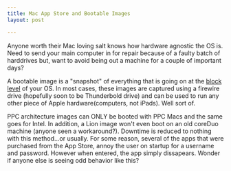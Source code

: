 ```yaml
---
title: Mac App Store and Bootable Images
layout: post

---
```


Anyone worth their Mac loving salt knows how hardware agnostic the OS is. Need
to send your main computer in for repair because of a faulty batch of
harddrives but, want to avoid being out a machine for a couple of important
days?

A bootable image is a "snapshot" of everything that is going on at the [block
level](https://en.wikipedia.org/wiki/Block_%28data_storage%29) of your OS. In most
cases, these images are captured using a firewire drive (hopefully soon to be
Thunderbold drive) and can be used to run any other piece of Apple
hardware(computers, not iPads). Well sort of.

PPC architecture images can ONLY be booted with PPC Macs and the same goes for
Intel. In addition, a Lion image won't even boot on an old coreDuo machine
(anyone seen a workaround?). Downtime is reduced to nothing with this
method...or usually. For some reason, several of the apps that were purchased
from the App Store, annoy the user on startup for a username and password.
However when entered, the app simply dissapears. Wonder if anyone else is
seeing odd behavior like this?
